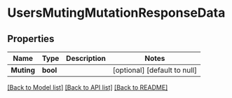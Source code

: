 # UsersMutingMutationResponseData

## Properties
Name | Type | Description | Notes
------------ | ------------- | ------------- | -------------
**Muting** | **bool** |  | [optional] [default to null]

[[Back to Model list]](../README.md#documentation-for-models) [[Back to API list]](../README.md#documentation-for-api-endpoints) [[Back to README]](../README.md)

